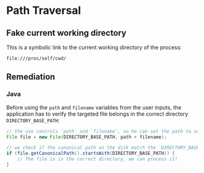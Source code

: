 Path Traversal
==============


## Fake current working directory
This is a symbolic link to the current working directory of the process:
```
file:///proc/self/cwd/
```


## Remediation

### Java
Before using the `path` and `filename` variables from the user inputs, the application
has to verify the targeted file belongs in the correct directory `DIRECTORY_BASE_PATH`:

```java
// the use controls `path` and `filename`, so he can set the path to something bad
File file = new File(DIRECTORY_BASE_PATH, path + filename);

// we check if the canonical path on the disk match the `DIRECTORY_BASE_PATH`
if (file.getCanonicalPath().startsWith(DIRECTORY_BASE_PATH)) {
    // The file is in the correct directory, we can process it!
}
```
